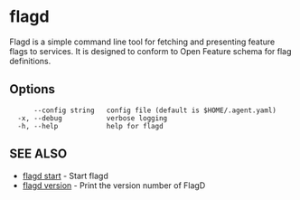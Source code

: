 # flagd

Flagd is a simple command line tool for fetching and presenting feature flags to services.
It is designed to conform to Open Feature schema for flag definitions.

## Options

```shell
      --config string   config file (default is $HOME/.agent.yaml)
  -x, --debug           verbose logging
  -h, --help            help for flagd
```

## SEE ALSO

* [flagd start](flagd_start.md)  - Start flagd
* [flagd version](flagd_version.md)  - Print the version number of FlagD
